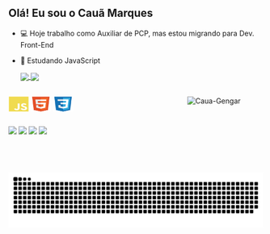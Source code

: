 ## Olá! Eu sou o Cauã Marques

- 💻 Hoje trabalho como Auxiliar de PCP, mas estou migrando para Dev. Front-End
- 📘 Estudando JavaScript 
  
  <a href="https://github.com/Claytinhooo/github-readme-stats">
    <img height=150 align="center" src="https://github-readme-stats.vercel.app/api?username=Claytinhooo&theme=gotham&show_icons=true"/>
  </a>
  <a href="https://github.com/Claytinhooo/convoychat">
    <img height=150 align="center" src="https://github-readme-stats.vercel.app/api/top-langs?username=Claytinhooo&layout=compact&langs_count=8&card_width=320&theme=gotham"/>
  </a>

<div style="display: inline_block"><br>
  <img align="center" alt="Rafa-Js" height="30" width="40" src="https://raw.githubusercontent.com/devicons/devicon/master/icons/javascript/javascript-plain.svg">
  <img align="center" alt="Rafa-HTML" height="30" width="40" src="https://raw.githubusercontent.com/devicons/devicon/master/icons/html5/html5-original.svg">
  <img align="center" alt="Rafa-CSS" height="30" width="40" src="https://raw.githubusercontent.com/devicons/devicon/master/icons/css3/css3-original.svg">
  <img align="right" alt="Caua-Gengar" width="150" height="150"  src="https://s7.ezgif.com/tmp/ezgif-7-d59d5f669d.gif">
</div>

##

  <a href="https://www.instagram.com/_claytinhoo" target="_blank"> <img src="https://img.shields.io/badge/-Instagram-%23E4405F?style=for-the-badge&logo=instagram&logoColor=white" target="_blank"></a>
 <a href="https://discord.gg/claytinfirst" target="_blank"> <img src="https://img.shields.io/badge/Discord-7289DA?style=for-the-badge&logo=discord&logoColor=white" target="_blank"></a> 
  <a href = "mailto:cauaclaytonmarquespsn@gmail.com"> <img src="https://img.shields.io/badge/-Gmail-%23333?style=for-the-badge&logo=gmail&logoColor=white" target="_blank"></a>
  <a href="https://www.linkedin.com/in/cau%C3%A3-marques-4b73b5242/" target="_blank"> <img src="https://img.shields.io/badge/-LinkedIn-%230077B5?style=for-the-badge&logo=linkedin&logoColor=white" target="_blank"></a> 

<picture>
  <source media="(prefers-color-scheme: dark)" srcset="https://raw.githubusercontent.com/Claytinhooo/Claytinhooo/output/github-contribution-grid-snake-dark.svg">
  <source media="(prefers-color-scheme: light)" srcset="https://raw.githubusercontent.com/Claytinhooo/Claytinhooo/output/github-contribution-grid-snake.svg">
  <img alt="github contribution grid snake animation" src="https://raw.githubusercontent.com/Claytinhooo/Claytinhooo/output/github-contribution-grid-snake.svg">
</picture>


